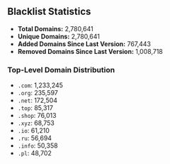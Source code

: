 ## Blacklist Statistics

- **Total Domains:** 2,780,641
- **Unique Domains:** 2,780,641
- **Added Domains Since Last Version:** 767,443
- **Removed Domains Since Last Version:** 1,008,718

### Top-Level Domain Distribution

-  `.com`: 1,233,245
-  `.org`: 235,597
-  `.net`: 172,504
-  `.top`: 85,317
-  `.shop`: 76,013
-  `.xyz`: 68,753
-  `.io`: 61,210
-  `.ru`: 56,694
-  `.info`: 50,358
-  `.pl`: 48,702
